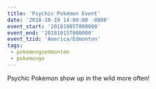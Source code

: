```yaml
---
title: 'Psychic Pokémon Event'
date: '2018-10-19 14:00:00 -0800'
event_start: '20181005T000000'
event_end: '20181015T000000'
event_tzid: 'America/Edmonton'
tags: 
 - pokemongoedmonton
 - pokemongo
---
```

Psychic Pokemon show up in the wild more often!
